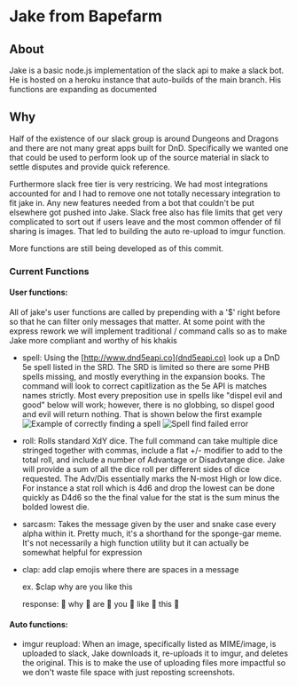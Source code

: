 # Jake from Bapefarm
 
## About
Jake is a basic node.js implementation of the slack api to make a slack bot. He is hosted on a heroku instance that auto-builds of the main branch. His functions are expanding as documented

## Why
Half of the existence of our slack group is around Dungeons and Dragons and there are not many great apps built for DnD. Specifically we wanted one that could be used to perform look up of the source material in slack to settle disputes and provide quick reference.

Furthermore slack free tier is very restricing. We had most integrations accounted for and I had to remove one not totally necessary integration to fit jake in. Any new features needed from a bot that couldn't be put elsewhere got pushed into Jake. Slack free also has file limits that get very complicated to sort out if users leave and the most common offender of fil sharing is images. That led to building the auto re-upload to imgur function.

More functions are still being developed as of this commit.

### Current Functions
#### User functions:
  All of jake's user functions are called by prepending with a '$' right before so that he can filter only messages that matter. At some point with the express rework we will implement traditional / command calls so as to make Jake more compliant and worthy of his khakis
  * spell: 
  Using the [http://www.dnd5eapi.co](dnd5eapi.co) look up a DnD 5e spell listed in the SRD. The SRD is limited so there are some PHB spells missing, and mostly everything in the expansion books. The command will look to correct capitlization as the 5e API is matches names strictly. Most every preposition use in spells like "dispel evil and good" below will work; however, there is no globbing, so dispel good and evil will return nothing. That is shown below the first example
  ![Example of correctly finding a spell](https://user-images.githubusercontent.com/11484030/54308429-613f4400-45a4-11e9-9496-892afda5956f.PNG)
  ![Spell find failed error](https://user-images.githubusercontent.com/11484030/54310272-5d152580-45a8-11e9-8c91-7e7848bc2ebc.png)
  
  * roll:
  Rolls standard XdY dice. The full command can take multiple dice stringed together with commas, include a flat +/- modifier to add to the total roll, and include a number of Advantage or Disadvtange dice. Jake will provide a sum of all the dice roll per different sides of dice requested. The Adv/Dis essentially marks the N-most High or low dice. For instance a stat roll which is 4d6 and drop the lowest can be done quickly as D4d6 so the the final value for the stat is the sum minus the bolded lowest die.
  
  * sarcasm: 
  Takes the message given by the user and snake case every alpha within it. Pretty much, it's a shorthand for the sponge-gar meme. It's not necessarily a high function utility but it can actually be somewhat helpful for expression
  * clap: add clap emojis where there are spaces in a message
  
    ex. $clap why are you like this
    
    response: :clap: why :clap: are :clap: you :clap: like :clap: this :clap:
#### Auto functions:
  * imgur reupload:
    When an image, specifically listed as MIME/image, is uploaded to slack, Jake downloads it, re-uploads it to imgur, and deletes the original. This is to make the use of uploading files more impactful so we don't waste file space with just reposting screenshots.
 
